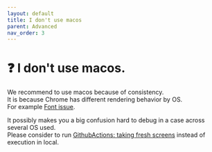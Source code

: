 ```yaml
---
layout: default
title: I don't use macos
parent: Advanced
nav_order: 3
---
```


# :question: I don't use macos.

We recommend to use macos because of consistency.  
It is because Chrome has different rendering behavior by OS.  
For example [Font issue](https://github.com/puppeteer/puppeteer/issues/661).

It possibly makes you a big confusion hard to debug in a case across several OS used.  
Please consider to run [GithubActions: taking fresh screens](/katalon2puppeteer/setup-ci/taking-fresh-screen-captures.html) instead of execution in local.